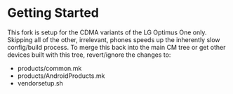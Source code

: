 Getting Started
===============

This fork is setup for the CDMA variants of the LG Optimus One only.  Skipping all of the other, irrelevant, phones speeds up the inherently slow config/build process.  To 
merge this back into the main CM tree or get other devices built with this tree, revert/ignore the changes to:

- products/common.mk 
- products/AndroidProducts.mk
- vendorsetup.sh
